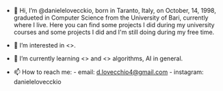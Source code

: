 - 👋 Hi, I’m @danielelovecckio, born in Taranto, Italy, on October, 14, 1998, gradueted in Computer Science from the University of Bari, currently where I live.
     Here you can find some projects I did during my university courses and some projects I did and I'm still doing during my free time.
     
- 👀 I’m interested in <<Data science>>.

- 🌱 I’m currently learning <<machine learning>> and <<deep learning>> algorithms, AI in general.

- 📫 How to reach me: 
                     - email: d.lovecchio4@gmail.com 
                     - instagram: danielelovecckio 

<!---
danielelovecckio/danielelovecckio is a ✨ special ✨ repository because its `README.md` (this file) appears on your GitHub profile.
You can click the Preview link to take a look at your changes.
--->
